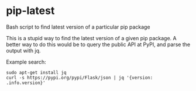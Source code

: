 # pip-latest
Bash script to find latest version of a particular pip package

This is a stupid way to find the latest version of a given pip package. A better way to do this would be to query the public API at PyPI, and parse the output with jq.

Example search:
```
sudo apt-get install jq
curl -s https://pypi.org/pypi/Flask/json | jq '{version: .info.version}'
```
